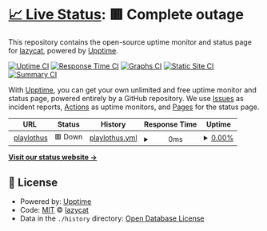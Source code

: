 # [📈 Live Status](https://status.playlothus.net): <!--live status--> **🟥 Complete outage**

This repository contains the open-source uptime monitor and status page for [lazycat](lazycat.cf), powered by [Upptime](https://github.com/upptime/upptime).

[![Uptime CI](https://github.com/lazycatgames/status.playlothus.net/workflows/Uptime%20CI/badge.svg)](https://github.com/lazycatgames/status.playlothus.net/actions?query=workflow%3A%22Uptime+CI%22)
[![Response Time CI](https://github.com/lazycatgames/status.playlothus.net/workflows/Response%20Time%20CI/badge.svg)](https://github.com/lazycatgames/status.playlothus.net/actions?query=workflow%3A%22Response+Time+CI%22)
[![Graphs CI](https://github.com/lazycatgames/status.playlothus.net/workflows/Graphs%20CI/badge.svg)](https://github.com/lazycatgames/status.playlothus.net/actions?query=workflow%3A%22Graphs+CI%22)
[![Static Site CI](https://github.com/lazycatgames/status.playlothus.net/workflows/Static%20Site%20CI/badge.svg)](https://github.com/lazycatgames/status.playlothus.net/actions?query=workflow%3A%22Static+Site+CI%22)
[![Summary CI](https://github.com/lazycatgames/status.playlothus.net/workflows/Summary%20CI/badge.svg)](https://github.com/lazycatgames/status.playlothus.net/actions?query=workflow%3A%22Summary+CI%22)

With [Upptime](https://upptime.js.org), you can get your own unlimited and free uptime monitor and status page, powered entirely by a GitHub repository. We use [Issues](https://github.com/lazycatgames/status.playlothus.net/issues) as incident reports, [Actions](https://github.com/lazycatgames/status.playlothus.net/actions) as uptime monitors, and [Pages](https://status.playlothus.net) for the status page.

<!--start: status pages-->
<!-- This summary is generated by Upptime (https://github.com/upptime/upptime) -->
<!-- Do not edit this manually, your changes will be overwritten -->
<!-- prettier-ignore -->
| URL | Status | History | Response Time | Uptime |
| --- | ------ | ------- | ------------- | ------ |
| <img alt="" src="https://icons.duckduckgo.com/ip3/playlothus.net.ico" height="13"> [playlothus](https://playlothus.net) | 🟥 Down | [playlothus.yml](https://github.com/Trivlnt/status.playlothus.net/commits/HEAD/history/playlothus.yml) | <details><summary><img alt="Response time graph" src="./graphs/playlothus/response-time-week.png" height="20"> 0ms</summary><br><a href="https://lazycatgames.github.io/status.playlothus.net/history/playlothus"><img alt="Response time 513" src="https://img.shields.io/endpoint?url=https%3A%2F%2Fraw.githubusercontent.com%2FTrivlnt%2Fstatus.playlothus.net%2FHEAD%2Fapi%2Fplaylothus%2Fresponse-time.json"></a><br><a href="https://lazycatgames.github.io/status.playlothus.net/history/playlothus"><img alt="24-hour response time 0" src="https://img.shields.io/endpoint?url=https%3A%2F%2Fraw.githubusercontent.com%2FTrivlnt%2Fstatus.playlothus.net%2FHEAD%2Fapi%2Fplaylothus%2Fresponse-time-day.json"></a><br><a href="https://lazycatgames.github.io/status.playlothus.net/history/playlothus"><img alt="7-day response time 0" src="https://img.shields.io/endpoint?url=https%3A%2F%2Fraw.githubusercontent.com%2FTrivlnt%2Fstatus.playlothus.net%2FHEAD%2Fapi%2Fplaylothus%2Fresponse-time-week.json"></a><br><a href="https://lazycatgames.github.io/status.playlothus.net/history/playlothus"><img alt="30-day response time 0" src="https://img.shields.io/endpoint?url=https%3A%2F%2Fraw.githubusercontent.com%2FTrivlnt%2Fstatus.playlothus.net%2FHEAD%2Fapi%2Fplaylothus%2Fresponse-time-month.json"></a><br><a href="https://lazycatgames.github.io/status.playlothus.net/history/playlothus"><img alt="1-year response time 298" src="https://img.shields.io/endpoint?url=https%3A%2F%2Fraw.githubusercontent.com%2FTrivlnt%2Fstatus.playlothus.net%2FHEAD%2Fapi%2Fplaylothus%2Fresponse-time-year.json"></a></details> | <details><summary><a href="https://lazycatgames.github.io/status.playlothus.net/history/playlothus">0.00%</a></summary><a href="https://lazycatgames.github.io/status.playlothus.net/history/playlothus"><img alt="All-time uptime 51.49%" src="https://img.shields.io/endpoint?url=https%3A%2F%2Fraw.githubusercontent.com%2FTrivlnt%2Fstatus.playlothus.net%2FHEAD%2Fapi%2Fplaylothus%2Fuptime.json"></a><br><a href="https://lazycatgames.github.io/status.playlothus.net/history/playlothus"><img alt="24-hour uptime 0.00%" src="https://img.shields.io/endpoint?url=https%3A%2F%2Fraw.githubusercontent.com%2FTrivlnt%2Fstatus.playlothus.net%2FHEAD%2Fapi%2Fplaylothus%2Fuptime-day.json"></a><br><a href="https://lazycatgames.github.io/status.playlothus.net/history/playlothus"><img alt="7-day uptime 0.00%" src="https://img.shields.io/endpoint?url=https%3A%2F%2Fraw.githubusercontent.com%2FTrivlnt%2Fstatus.playlothus.net%2FHEAD%2Fapi%2Fplaylothus%2Fuptime-week.json"></a><br><a href="https://lazycatgames.github.io/status.playlothus.net/history/playlothus"><img alt="30-day uptime 0.00%" src="https://img.shields.io/endpoint?url=https%3A%2F%2Fraw.githubusercontent.com%2FTrivlnt%2Fstatus.playlothus.net%2FHEAD%2Fapi%2Fplaylothus%2Fuptime-month.json"></a><br><a href="https://lazycatgames.github.io/status.playlothus.net/history/playlothus"><img alt="1-year uptime 6.49%" src="https://img.shields.io/endpoint?url=https%3A%2F%2Fraw.githubusercontent.com%2FTrivlnt%2Fstatus.playlothus.net%2FHEAD%2Fapi%2Fplaylothus%2Fuptime-year.json"></a></details>

<!--end: status pages-->

[**Visit our status website →**](https://status.playlothus.net)

## 📄 License

- Powered by: [Upptime](https://github.com/upptime/upptime)
- Code: [MIT](./LICENSE) © [lazycat](lazycat.cf)
- Data in the `./history` directory: [Open Database License](https://opendatacommons.org/licenses/odbl/1-0/)
